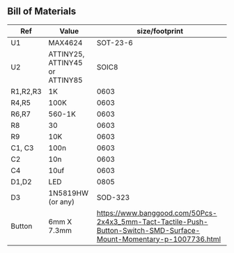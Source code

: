## Bill of Materials

Ref | Value | size/footprint
-------- | ---------------- | ----------
U1 | MAX4624 | SOT-23-6
U2 | ATTINY25, ATTINY45 or ATTINY85 | SOIC8
R1,R2,R3 | 1K | 0603
R4,R5 | 100K | 0603
R6,R7 | 560-1K | 0603
R8 | 30 | 0603
R9 | 10K | 0603
C1, C3 | 100n | 0603
C2 | 10n | 0603
C4 | 10uf | 0603
D1,D2 | LED | 0805
D3 | 1N5819HW (or any) | SOD-323
Button | 6mm X 7.3mm | https://www.banggood.com/50Pcs-2x4x3_5mm-Tact-Tactile-Push-Button-Switch-SMD-Surface-Mount-Momentary-p-1007736.html